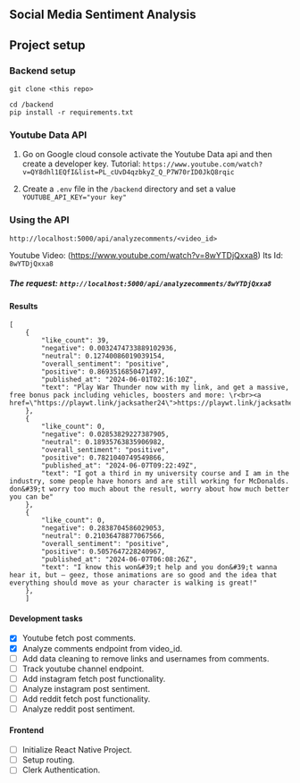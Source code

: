 ## Social Media Sentiment Analysis 

## Project setup

### Backend setup
`git clone <this repo>`
```
cd /backend
pip install -r requirements.txt
```

### Youtube Data API
1. Go on Google cloud console activate the Youtube Data api and then create a developer key. 
Tutorial: `https://www.youtube.com/watch?v=QY8dhl1EQfI&list=PL_cUvD4qzbkyZ_Q_P7W70rID0JkQ8rqic`

2. Create a `.env` file in the `/backend` directory and set a value `YOUTUBE_API_KEY="your key"`


### Using the API 
`http://localhost:5000/api/analyzecomments/<video_id>`

Youtube Video: (https://www.youtube.com/watch?v=8wYTDjQxxa8)
Its Id: `8wYTDjQxxa8`

##### The request: `http://localhost:5000/api/analyzecomments/8wYTDjQxxa8`

#### Results
```
[
    {
        "like_count": 39,
        "negative": 0.0032474733889102936,
        "neutral": 0.12740086019039154,
        "overall_sentiment": "positive",
        "positive": 0.8693516850471497,
        "published_at": "2024-06-01T02:16:10Z",
        "text": "Play War Thunder now with my link, and get a massive, free bonus pack including vehicles, boosters and more: \r<br><a href=\"https://playwt.link/jacksather24\">https://playwt.link/jacksather24</a>"
    },
    {
        "like_count": 0,
        "negative": 0.02853829227387905,
        "neutral": 0.18935763835906982,
        "overall_sentiment": "positive",
        "positive": 0.7821040749549866,
        "published_at": "2024-06-07T09:22:49Z",
        "text": "I got a third in my university course and I am in the industry, some people have honors and are still working for McDonalds. don&#39;t worry too much about the result, worry about how much better you can be"
    },
    {
        "like_count": 0,
        "negative": 0.2838704586029053,
        "neutral": 0.21036478877067566,
        "overall_sentiment": "positive",
        "positive": 0.5057647228240967,
        "published_at": "2024-06-07T06:08:26Z",
        "text": "I know this won&#39;t help and you don&#39;t wanna hear it, but – geez, those animations are so good and the idea that everything should move as your character is walking is great!"
    },
    ]
```


#### Development tasks
- [x] Youtube fetch post comments. 
- [x] Analyze comments endpoint from video_id.
- [ ] Add data cleaning to remove links and usernames from comments.
- [ ] Track youtube channel endpoint.
- [ ] Add instagram fetch post functionality.
- [ ] Analyze instagram post sentiment.
- [ ] Add reddit fetch post functionality.
- [ ] Analyze reddit post sentiment.
      
#### Frontend
- [ ] Initialize React Native Project.
- [ ] Setup routing.
- [ ] Clerk Authentication.
